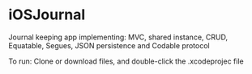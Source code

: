 # iOSJournal

Journal keeping app implementing:
MVC, shared instance, CRUD, Equatable, Segues, JSON persistence and Codable protocol

To run:
Clone or download files, and double-click the .xcodeprojec file
